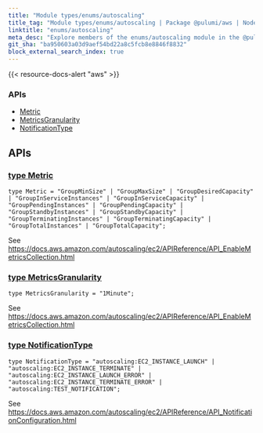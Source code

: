 ```yaml
---
title: "Module types/enums/autoscaling"
title_tag: "Module types/enums/autoscaling | Package @pulumi/aws | Node.js SDK"
linktitle: "enums/autoscaling"
meta_desc: "Explore members of the enums/autoscaling module in the @pulumi/aws package."
git_sha: "ba950603a03d9aef54bd22a8c5fcb8e8846f8832"
block_external_search_index: true
---
```


<!-- WARNING: this page was generated by a tool. Do not edit it by hand. -->
<!-- To change it, please see https://github.com/pulumi/docs/tree/master/tools/tscdocgen. -->

{{< resource-docs-alert "aws" >}}






<h3>APIs</h3>
<ul class="api">
    <li><a href="#Metric"><span class="symbol api"></span>Metric</a></li>
    <li><a href="#MetricsGranularity"><span class="symbol api"></span>MetricsGranularity</a></li>
    <li><a href="#NotificationType"><span class="symbol api"></span>NotificationType</a></li>
</ul>




<h2 id="apis">APIs</h2>
<h3 class="pdoc-module-header" id="Metric" data-link-title="Metric">
    <a href="https://github.com/pulumi/pulumi-aws/blob/ba950603a03d9aef54bd22a8c5fcb8e8846f8832/sdk/nodejs/types/enums/autoscaling/index.ts#L24">
        type <strong>Metric</strong>
    </a>
</h3>

<pre class="highlight"><code><span class='kd'>type</span> Metric = <span class='s2'>"GroupMinSize"</span> | <span class='s2'>"GroupMaxSize"</span> | <span class='s2'>"GroupDesiredCapacity"</span> | <span class='s2'>"GroupInServiceInstances"</span> | <span class='s2'>"GroupInServiceCapacity"</span> | <span class='s2'>"GroupPendingInstances"</span> | <span class='s2'>"GroupPendingCapacity"</span> | <span class='s2'>"GroupStandbyInstances"</span> | <span class='s2'>"GroupStandbyCapacity"</span> | <span class='s2'>"GroupTerminatingInstances"</span> | <span class='s2'>"GroupTerminatingCapacity"</span> | <span class='s2'>"GroupTotalInstances"</span> | <span class='s2'>"GroupTotalCapacity"</span>;</code></pre>

See https://docs.aws.amazon.com/autoscaling/ec2/APIReference/API_EnableMetricsCollection.html

<h3 class="pdoc-module-header" id="MetricsGranularity" data-link-title="MetricsGranularity">
    <a href="https://github.com/pulumi/pulumi-aws/blob/ba950603a03d9aef54bd22a8c5fcb8e8846f8832/sdk/nodejs/types/enums/autoscaling/index.ts#L33">
        type <strong>MetricsGranularity</strong>
    </a>
</h3>

<pre class="highlight"><code><span class='kd'>type</span> MetricsGranularity = <span class='s2'>"1Minute"</span>;</code></pre>

See https://docs.aws.amazon.com/autoscaling/ec2/APIReference/API_EnableMetricsCollection.html

<h3 class="pdoc-module-header" id="NotificationType" data-link-title="NotificationType">
    <a href="https://github.com/pulumi/pulumi-aws/blob/ba950603a03d9aef54bd22a8c5fcb8e8846f8832/sdk/nodejs/types/enums/autoscaling/index.ts#L46">
        type <strong>NotificationType</strong>
    </a>
</h3>

<pre class="highlight"><code><span class='kd'>type</span> NotificationType = <span class='s2'>"autoscaling:EC2_INSTANCE_LAUNCH"</span> | <span class='s2'>"autoscaling:EC2_INSTANCE_TERMINATE"</span> | <span class='s2'>"autoscaling:EC2_INSTANCE_LAUNCH_ERROR"</span> | <span class='s2'>"autoscaling:EC2_INSTANCE_TERMINATE_ERROR"</span> | <span class='s2'>"autoscaling:TEST_NOTIFICATION"</span>;</code></pre>

See https://docs.aws.amazon.com/autoscaling/ec2/APIReference/API_NotificationConfiguration.html

